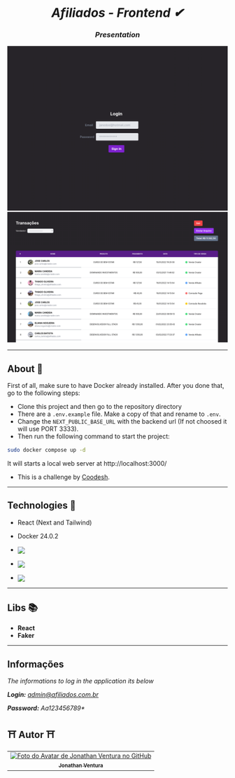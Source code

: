 #
<i class="devicon-react-original colored">
  <h1 align="center">
    Afiliados - Frontend ✔
  </h1>
</i>

<i class="devicon-react-original colored">
  <h3 align="center">
    Presentation
  </h3>
</i>

![Final result](https://github.com/JonGlazkov/afilliados-frontend/blob/main/assets/login-afilliados.png)
![Final result](https://github.com/JonGlazkov/afilliados-frontend/blob/main/assets/transacoes-afilliados.png)

---

## About 💭

First of all, make sure to have Docker already installed. After you done that, go to the following steps:

- Clone this project and then go to the repository directory
- There are a `.env.example` file. Make a copy of that and rename to `.env`.
- Change the `NEXT_PUBLIC_BASE_URL` with the backend url (If not choosed it will use PORT 3333).
- Then run the following command to start the project:
```sh
sudo docker compose up -d
```
It will starts a local web server at http://localhost:3000/
<br>


- This is a challenge by [Coodesh](https://lab.coodesh.com/jonathan12/fullstack-afiliados).
---

## Technologies 🚀

- React (Next and Tailwind)
- Docker 24.0.2

- **<img src="https://dinhanhthi.com/img/header/nextjs.png" align="center" height="35px"/>**
- **<img src="https://cdn.jsdelivr.net/gh/devicons/devicon/icons/tailwindcss/tailwindcss-plain.svg" align="center" height="40px" />**
- **<img src="https://cdn.jsdelivr.net/gh/devicons/devicon/icons/docker/docker-original-wordmark.svg" align="center" height="35px"/>**

---

## Libs 📚

- **React**
- **Faker**

---

## Informações

<i class="devicon-react-original colored">
  <p>
    The informations to log in the application its below
  </p>
  
   **Login:** admin@afiliados.com.br 
  
   **Password:** Aa123456789*
 
</i>

## ⛩ Autor ⛩<br>
<table>
  <tr>
    <td align="center">
      <a href="https://jonglazkov.github.io">
        <img src="https://cdn.discordapp.com/attachments/516398929571741698/975983326403891230/jon-animated.png" width="100px;" alt="Foto do Avatar de Jonathan Ventura no GitHub"/><br>
        <sub>
          <b>Jonathan Ventura</b>
        </sub>
      </a>
    </td>
  </tr>
</table>

